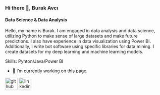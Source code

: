 ### Hi there 👋, Burak Avcı
#### Data Science & Data Analysis
Hello, my name is Burak. I am engaged in data analysis and data science, utilizing Python to make sense of large datasets and make future predictions. I also have experience in data visualization using Power BI. Additionally, I write bot software using specific libraries for data mining. I create datasets for my deep learning and machine learning models.

Skills: Pyhton/Java/Power BI

- 🔭 I’m currently working on this page. 


[<img src='https://cdn.jsdelivr.net/npm/simple-icons@3.0.1/icons/github.svg' alt='github' height='40'>](https://github.com/orao7)  [<img src='https://cdn.jsdelivr.net/npm/simple-icons@3.0.1/icons/linkedin.svg' alt='linkedin' height='40'>](https://www.linkedin.com/in/https://www.linkedin.com/in/burak-avc%C4%B1-95335a235?lipi=urn%3Ali%3Apage%3Ad_flagship3_profile_view_base_contact_details%3BfOciO84%2BQS6hanEgOwwUrQ%3D%3D/)  

